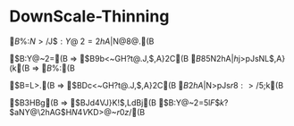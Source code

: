# DownScale-Thinning

$B%N%$%:$N>/$J$$:Y@~2=2hA|$N@8@.(B



$B:Y@~2=(B => $B9b<~GH?t@.J,$,A}2C(B
 $B85$N2hA|$h$j>pJsNL$,A}$($k(B => $B%N%$%:(B

$B=L>.(B => $BDc<~GH?t@.J,$,A}2C(B
 $B2hA|$N>pJs$r8:>/$5$;$k(B

$B3HBg(B => $BJd4VJ}K!$,LdBj(B
 $B:Y@~2=$5$l$F$$$k$?$aNY@\2hAG$H$N4V$KD>@~$r0z$/(B
